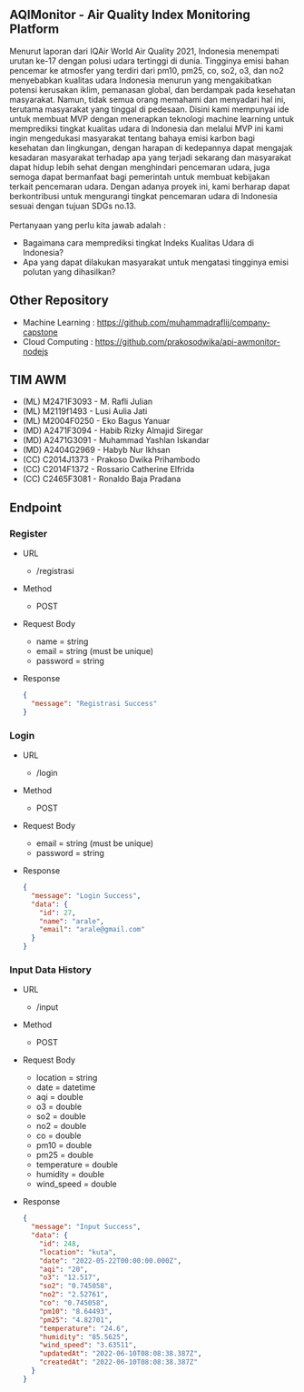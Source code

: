 ## AQIMonitor - Air Quality Index Monitoring Platform
Menurut laporan dari IQAir World Air Quality 2021, Indonesia menempati urutan ke-17 dengan polusi udara tertinggi di dunia. Tingginya emisi bahan pencemar ke atmosfer yang terdiri dari pm10, pm25, co, so2, o3, dan no2 menyebabkan kualitas udara Indonesia menurun yang mengakibatkan potensi kerusakan iklim, pemanasan global, dan berdampak pada kesehatan masyarakat. Namun, tidak semua orang memahami dan menyadari hal ini, terutama masyarakat yang tinggal di pedesaan. Disini kami mempunyai ide untuk membuat MVP dengan menerapkan teknologi machine learning untuk memprediksi tingkat kualitas udara di Indonesia dan melalui MVP ini kami ingin mengedukasi masyarakat tentang bahaya emisi karbon bagi kesehatan dan lingkungan, dengan harapan di kedepannya dapat mengajak kesadaran masyarakat terhadap apa yang terjadi sekarang dan masyarakat dapat hidup lebih sehat dengan menghindari pencemaran udara, juga semoga dapat bermanfaat bagi pemerintah untuk membuat kebijakan terkait pencemaran udara. Dengan adanya proyek ini, kami berharap dapat berkontribusi untuk mengurangi tingkat pencemaran udara di Indonesia sesuai dengan tujuan SDGs no.13.<br><br>
Pertanyaan yang perlu kita jawab adalah :<br>
- Bagaimana cara memprediksi tingkat Indeks Kualitas Udara di Indonesia? <br> 
- Apa yang dapat dilakukan masyarakat untuk mengatasi tingginya emisi polutan yang dihasilkan?

## Other Repository
- Machine Learning : https://github.com/muhammadraflij/company-capstone
- Cloud Computing : https://github.com/prakosodwika/api-awmonitor-nodejs

## TIM AWM

- (ML) M2471F3093 - M. Rafli Julian
- (ML) M2119f1493 - Lusi Aulia Jati
- (ML) M2004F0250 - Eko Bagus Yanuar
- (MD) A2471F3094 - Habib Rizky Almajid Siregar
- (MD) A2471G3091 - Muhammad Yashlan Iskandar
- (MD) A2404G2969 - Habyb Nur Ikhsan
- (CC) C2014J1373 - Prakoso Dwika Prihambodo
- (CC) C2014F1372 - Rossario Catherine Elfrida
- (CC) C2465F3081 - Ronaldo Baja Pradana

## Endpoint

### Register

- URL
  - /registrasi
- Method
  - POST
- Request Body
  - name = string
  - email = string (must be unique)
  - password = string
- Response

  ```json
  {
    "message": "Registrasi Success"
  }
  ```

### Login

- URL
  - /login
- Method
  - POST
- Request Body
  - email = string (must be unique)
  - password = string
- Response

  ```json
  {
    "message": "Login Success",
    "data": {
      "id": 27,
      "name": "arale",
      "email": "arale@gmail.com"
    }
  }
  ```

### Input Data History

- URL
  - /input
- Method
  - POST
- Request Body
  - location = string
  - date = datetime
  - aqi = double
  - o3 = double
  - so2 = double
  - no2 = double
  - co = double
  - pm10 = double
  - pm25 = double
  - temperature = double
  - humidity = double
  - wind_speed = double
- Response

  ```json
  {
    "message": "Input Success",
    "data": {
      "id": 248,
      "location": "kuta",
      "date": "2022-05-22T00:00:00.000Z",
      "aqi": "20",
      "o3": "12.517",
      "so2": "0.745058",
      "no2": "2.52761",
      "co": "0.745058",
      "pm10": "8.64493",
      "pm25": "4.82701",
      "temperature": "24.6",
      "humidity": "85.5625",
      "wind_speed": "3.63511",
      "updatedAt": "2022-06-10T08:08:38.387Z",
      "createdAt": "2022-06-10T08:08:38.387Z"
    }
  }
  ```
